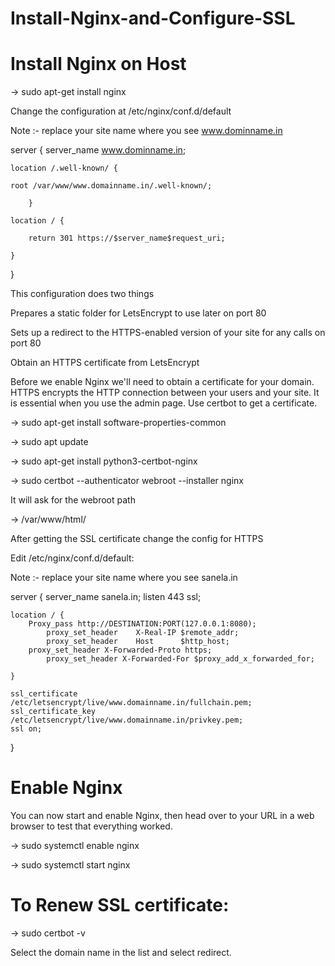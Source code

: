# Install-Nginx-and-Configure-SSL

# Install Nginx on Host

→ sudo apt-get install nginx

Change the configuration at /etc/nginx/conf.d/default

Note :- replace your site name where you see www.dominname.in

server 
{
        server_name www.dominname.in;
	
	location /.well-known/ {
	
	root /var/www/www.domainname.in/.well-known/;
	
        }
	
	location / {
	
        return 301 https://$server_name$request_uri;
	
	}
}


This configuration does two things 

Prepares a static folder for LetsEncrypt to use later on port 80

Sets up a redirect to the HTTPS-enabled version of your site for any calls on port 80

Obtain an HTTPS certificate from LetsEncrypt

Before we enable Nginx we'll need to obtain a certificate for your domain. HTTPS encrypts the HTTP connection between your users and your site. It is essential when you use the admin page.
Use certbot to get a certificate.

→ sudo apt-get install software-properties-common

→ sudo apt update

→ sudo apt-get install python3-certbot-nginx 

→ sudo certbot --authenticator webroot --installer nginx

It will ask for the webroot path 

→ /var/www/html/

After getting the SSL certificate change the config for HTTPS

Edit /etc/nginx/conf.d/default:

Note :- replace your site name where you see sanela.in

server {
	server_name sanela.in;
	listen 443 ssl;

	location / {
		Proxy_pass http://DESTINATION:PORT(127.0.0.1:8080);
	        proxy_set_header    X-Real-IP $remote_addr;
	        proxy_set_header    Host      $http_host;
		proxy_set_header X-Forwarded-Proto https;
	        proxy_set_header X-Forwarded-For $proxy_add_x_forwarded_for;

	}

	ssl_certificate     /etc/letsencrypt/live/www.domainname.in/fullchain.pem;
	ssl_certificate_key /etc/letsencrypt/live/www.domainname.in/privkey.pem;
	ssl on;
 
}


# Enable Nginx

You can now start and enable Nginx, then head over to your URL in a web browser to test that everything worked.

→  sudo systemctl enable nginx

→  sudo systemctl start nginx

# To Renew SSL certificate:

→ sudo certbot -v

Select the domain name in the list and select redirect.
